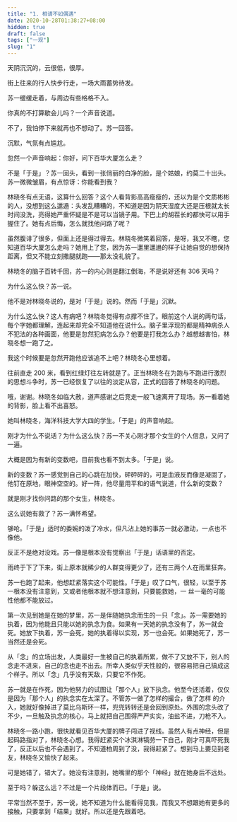 ```yaml
---
title: "1. 相请不如偶遇"
date: 2020-10-28T01:38:27+08:00
hidden: true
draft: false
tags: ["一观"]
slug: "1"
---
```


天阴沉沉的，云很低，很厚。

街上往来的行人快步行走，一场大雨蓄势待发。

苏一缓缓走着，与周边有些格格不入。

你真的不打算歇会儿吗？一个声音说道。

不了，我怕停下来就再也不想动了。苏一回答。

沉默，气氛有点尴尬。

忽然一个声音响起：你好，问下百华大厦怎么走？

不是「于是」？苏一回头，看到一张俏丽的白净的脸，是个姑娘，约莫二十出头。苏一微微皱眉，有点惊讶：你能看到我？

林晓冬有点无语，这算什么回答？这个人看背影高高瘦瘦的，还以为是个文质彬彬的人，没想到这么邋遢：头发乱糟糟的，不知道是因为阴天湿度大还是压根就太长时间没洗，亮得她严重怀疑是不是可以当镜子用。下巴上的胡茬长的都快可以用手握住了。她有点后悔，怎么就找他问路了呢？

虽然腹诽了很多，但面上还是得过得去。林晓冬微笑着回答，是呀，我又不瞎，您知道百华大厦怎么走吗？她用上了您，因为苏一邋里邋遢的样子让她自觉的想保持距离，但又不能立刻撒腿就跑——那太没礼貌了。

林晓冬的脑子百转千回，苏一的内心则是翻江倒海，不是说好还有 306 天吗？

为什么这么快？苏一说。

他不是对林晓冬说的，是对「于是」说的。然而「于是」沉默。

为什么这么快？这人有病吧？林晓冬觉得有点撑不住了。眼前这个人说的两句话，每个字她都理解，连起来却完全不知道他在说什么。脑子里浮现的都是精神病杀人不犯法的各种画面，他要是忽然犯病怎么办？他要是打我怎么办？越想越害怕，林晓冬想一跑了之。

我这个时候要是忽然开跑他应该追不上吧？林晓冬心里想着。

往前直走 200 米，看到红绿灯往左转就是了。正当林晓冬在为跑与不跑进行激烈的思想斗争时，苏一已经恢复了以往的淡定从容，正式的回答了林晓冬的问题。

哦，谢谢。林晓冬如临大赦，道声感谢之后竞走一般飞速离开了现场。苏一看着她的背影，脸上看不出喜怒。

她叫林晓冬，海洋科技大学大四的学生。「于是」的声音响起。

刚才为什么不说话？为什么这么快？苏一不关心刚才那个女生的个人信息，又问了一遍。

大概是因为有新的变数吧，目前我也看不到太多。「于是」说。

新的变数？苏一感觉到自己的心跳在加快，砰砰砰的，可是血液反而像是凝固了，他钉在原地，眼神空空的。好一阵，他尽量用平和的语气说道，什么新的变数？

就是刚才找你问路的那个女生，林晓冬。

这么说她有救了？苏一满怀希望。

够呛。「于是」适时的委婉的泼了冷水，但凡沾上她的事苏一就必激动，一点也不像他。

反正不是绝对没戏。苏一像是根本没有觉察出「于是」话语里的否定。

雨终于下了下来，街上原本就稀少的人群变得更少了，还有三两个人在雨里狂奔。

苏一也跑了起来，他想赶紧落实这个可能性。「于是」叹了口气，很轻，以至于苏一根本没有注意到，又或者他根本就不想注意到，只要能救她，一
丝一毫的可能性他都不能放过。

第一次见到她是在她的梦里，苏一是伴随她执念而生的一只「念」。苏一需要她的执着，因为他能且只能以她的执念为食。如果有一天她的执念没有了，苏一就会死。她放下执着，苏一会死，她的执着得以实现，苏一也会死。如果她死了，苏一当然还是会死。

从「念」的立场出发，人类最好一生被自己的执着所累，做不了又放不下，别人的念走不进来，自己的念也走不出去。所幸人类似乎天性般的，很容易把自己搞成这个样子。所以「念」几乎没有天敌，只要它不作死。

苏一就是在作死，因为他努力的试图让「那个人」放下执念。他至今还活着，仅仅是因为「那个人」的执念实在太深了。不管苏一做了怎样的撮合，做了怎样
的介入，她就好像掉进了莫比乌斯环一样，兜兜转转还是会回到原处。外围的念头改了不少，一旦触及执念的核心，马上就把自己围得严严实实，油盐不进，刀枪不入。

林晓冬一路小跑，很快就看见百华大厦的牌子闯进了视线。虽然人有点神经，但是起码路指对了，林晓冬心想。我得赶紧买个冰淇淋犒劳一下自己，刚才可真吓死我了，反正以后也不会遇到了。不知道柏周到了没，我得赶紧了。想到马上要见到老友，林晓冬又愉快了起来。

可是她错了，错大了。她没有注意到，她嘴里的那个「神经」就在她身后不远处。

至于吗？躲这么远？不过是一个片段体而已。「于是」说。

平常当然不至于，苏一说，她不知道为什么能看得见我，而我又不想跟她有更多的接触，只要拿到「结果」就好。所以还是先跟着吧。
